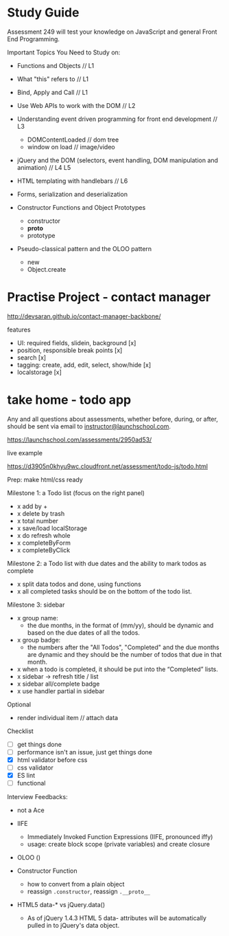 Study Guide
====================

Assessment 249 will test your knowledge on JavaScript and general Front End Programming.

Important Topics You Need to Study on:

- Functions and Objects // L1
- What "this" refers to // L1
- Bind, Apply and Call // L1
- Use Web APIs to work with the DOM // L2

- Understanding event driven programming for front end development // L3
  - DOMContentLoaded // dom tree 
  - window on load // image/video

- jQuery and the DOM (selectors, event handling, DOM manipulation and animation) // L4 L5
  
- HTML templating with handlebars // L6

- Forms, serialization and deserialization

- Constructor Functions and Object Prototypes
  - constructor
  - __proto__
  - prototype

- Pseudo-classical pattern and the OLOO pattern
  - new
  - Object.create

# Practise Project - contact manager

http://devsaran.github.io/contact-manager-backbone/

features
- UI: required fields, slidein, background [x]
- position, responsible break points [x]
- search [x]
- tagging: create, add, edit, select, show/hide [x]
- localstorage [x]

# take home - todo app

Any and all questions about assessments, whether before, during, or after, should be sent via email to instructor@launchschool.com.

https://launchschool.com/assessments/2950ad53/

live example

https://d3905n0khyu9wc.cloudfront.net/assessment/todo-js/todo.html


Prep: make html/css ready

Milestone 1: a Todo list (focus on the right panel)
- x add by + 
- x delete by trash 
- x total number
- x save/load localStorage 
- x do refresh whole 
- x completeByForm
- x completeByClick


Milestone 2: a Todo list with due dates and the ability to mark todos as complete
- x split data todos and done, using functions
- x all completed tasks should be on the bottom of the todo list.

Milestone 3: sidebar

- x group name:
  - the due months, in the format of (mm/yy), should be dynamic and based on the due dates of all the todos.
- x group badge: 
  - the numbers after the "All Todos", "Completed" and the due months are dynamic and they should be the number of todos that due in that month.
- x when a todo is completed, it should be put into the “Completed” lists.
- x sidebar -> refresh title / list
- x sidebar all/complete badge
- x use handler partial in sidebar


Optional
  - render individual item // attach data

Checklist
- [ ] get things done
- [ ] performance isn't an issue, just get things done
- [x] html validator before css
- [ ] css validator
- [x] ES lint
- [ ] functional

Interview Feedbacks:
- not a Ace
- IIFE
  - Immediately Invoked Function Expressions (IIFE, pronounced iffy)
  - usage: create block scope (private variables) and create closure

- OLOO ()
- Constructor Function
  - how to convert from a plain object 
  - reassign `.constructor`, reassign `.__proto__`

- HTML5 data-* vs jQuery.data()
  - As of jQuery 1.4.3 HTML 5 data- attributes will be automatically pulled in to jQuery's data object.
  
